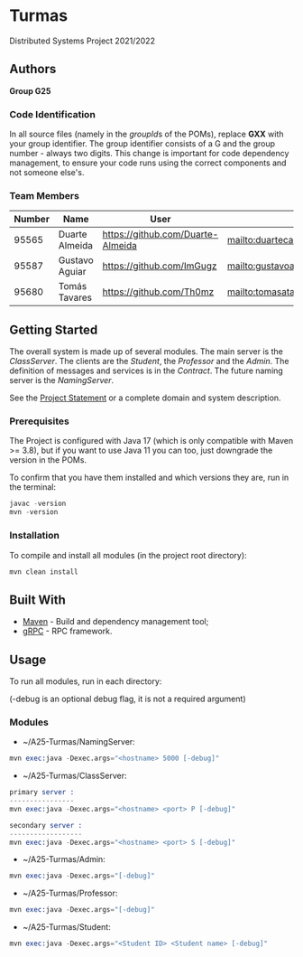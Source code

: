 # Turmas

Distributed Systems Project 2021/2022

## Authors
 
**Group G25**

### Code Identification

In all source files (namely in the *groupId*s of the POMs), replace __GXX__ with your group identifier. The group
identifier consists of a G and the group number - always two digits. This change is important for code dependency
management, to ensure your code runs using the correct components and not someone else's.

### Team Members

| Number | Name              | User                             | Email                                     |
|--------|-------------------|----------------------------------|-------------------------------------------|
| 95565  | Duarte Almeida | <https://github.com/Duarte-Almeida>   | <mailto:duartecaladoalmeida@tecnico.ulisboa.pt>         |
| 95587  | Gustavo Aguiar       | <https://github.com/ImGugz>     | <mailto:gustavoaaguiar@tecnico.ulisboa.pt>           |
| 95680  | Tomás Tavares     | <https://github.com/Th0mz>       | <mailto:tomasatavares@tecnico.ulisboa.pt> |

## Getting Started

The overall system is made up of several modules. The main server is the _ClassServer_. The clients are the _Student_,
the _Professor_ and the _Admin_. The definition of messages and services is in the _Contract_. The future naming server
is the _NamingServer_.

See the [Project Statement](https://github.com/tecnico-distsys/Turmas) or a complete domain and system description.

### Prerequisites

The Project is configured with Java 17 (which is only compatible with Maven >= 3.8), but if you want to use Java 11 you
can too, just downgrade the version in the POMs.

To confirm that you have them installed and which versions they are, run in the terminal:

```s
javac -version
mvn -version
```

### Installation

To compile and install all modules (in the project root directory):

```s
mvn clean install
```

## Built With

* [Maven](https://maven.apache.org/) - Build and dependency management tool;
* [gRPC](https://grpc.io/) - RPC framework.

## Usage

To run all modules, run in each directory:

(-debug is an optional debug flag, it is not a required argument)

### Modules

* ~/A25-Turmas/NamingServer: 
```s
mvn exec:java -Dexec.args="<hostname> 5000 [-debug]"
```
* ~/A25-Turmas/ClassServer: 
```s
primary server :
----------------
mvn exec:java -Dexec.args="<hostname> <port> P [-debug]"

secondary server :
------------------
mvn exec:java -Dexec.args="<hostname> <port> S [-debug]"
```
* ~/A25-Turmas/Admin: 
```s
mvn exec:java -Dexec.args="[-debug]"
```
* ~/A25-Turmas/Professor:
```s
mvn exec:java -Dexec.args="[-debug]"
```
* ~/A25-Turmas/Student: 
```s
mvn exec:java -Dexec.args="<Student ID> <Student name> [-debug]"
```
